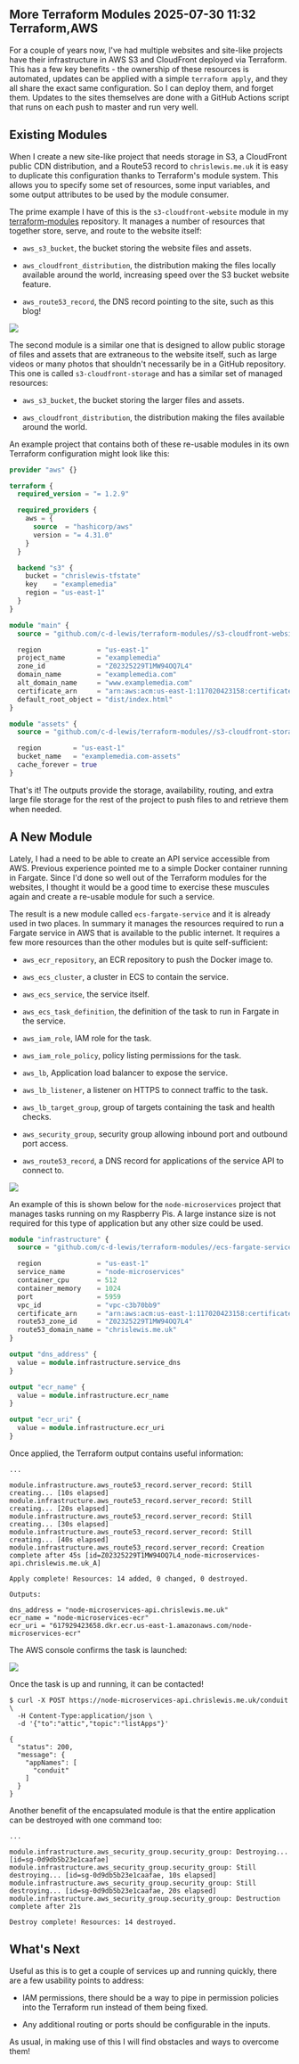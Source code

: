 More Terraform Modules
2025-07-30 11:32
Terraform,AWS
---

For a couple of years now, I've had multiple websites and site-like projects
have their infrastructure in AWS S3 and CloudFront deployed via Terraform. This
has a few key benefits - the ownership of these resources is automated, updates
can be applied with a simple <code>terraform apply</code>, and they all share
the exact same configuration. So I can deploy them, and forget them. Updates
to the sites themselves are done with a GitHub Actions script that runs on each
push to master and run very well.

## Existing Modules

When I create a new site-like project that needs storage in S3, a CloudFront
public CDN distribution, and a Route53 record to <code>chrislewis.me.uk</code>
it is easy to duplicate this configuration thanks to Terraform's module system.
This allows you to specify some set of resources, some input variables, and
some output attributes to be used by the module consumer.

The prime example I have of this is the <code>s3-cloudfront-website</code>
module in my [terraform-modules](https://github.com/c-d-lewis/terraform-modules)
repository. It manages a number of resources that together store, serve, and
route to the website itself:

- <code>aws_s3_bucket</code>, the bucket storing the website files and assets.

- <code>aws_cloudfront_distribution</code>, the distribution making the files locally available around the world, increasing speed over the S3 bucket website feature.

- <code>aws_route53_record</code>, the DNS record pointing to the site, such as this blog!

![](assets/media/2020/10/infra.png)

The second module is a similar one that is designed to allow public storage
of files and assets that are extraneous to the website itself, such as large
videos or many photos that shouldn't necessarily be in a GitHub repository. This
one is called <code>s3-cloudfront-storage</code> and has a similar set of
managed resources:

- <code>aws_s3_bucket</code>, the bucket storing the larger files and assets.

- <code>aws_cloudfront_distribution</code>, the distribution making the files available around the world.

An example project that contains both of these re-usable modules in its own
Terraform configuration might look like this:

```terraform
provider "aws" {}

terraform {
  required_version = "= 1.2.9"

  required_providers {
    aws = {
      source  = "hashicorp/aws"
      version = "= 4.31.0"
    }
  }

  backend "s3" {
    bucket = "chrislewis-tfstate"
    key    = "examplemedia"
    region = "us-east-1"
  }
}

module "main" {
  source = "github.com/c-d-lewis/terraform-modules//s3-cloudfront-website?ref=master"

  region              = "us-east-1"
  project_name        = "examplemedia"
  zone_id             = "Z02325229T1MW94OQ7L4"
  domain_name         = "examplemedia.com"
  alt_domain_name     = "www.examplemedia.com"
  certificate_arn     = "arn:aws:acm:us-east-1:117020423158:certificate/0110f87f-1fc4-4404-be45-1b17a7181234"
  default_root_object = "dist/index.html"
}

module "assets" {
  source = "github.com/c-d-lewis/terraform-modules//s3-cloudfront-storage?ref=master"

  region        = "us-east-1"
  bucket_name   = "examplemedia.com-assets"
  cache_forever = true
}
```

That's it! The outputs provide the storage, availability, routing, and extra
large file storage for the rest of the project to push files to and retrieve
them when needed.

## A New Module

Lately, I had a need to be able to create an API service accessible from AWS.
Previous experience pointed me to a simple Docker container running in Fargate.
Since I'd done so well out of the Terraform modules for the websites, I thought
it would be a good time to exercise these muscules again and create a re-usable
module for such a service. 

The result is a new module called <code>ecs-fargate-service</code> and it is
already used in two places. In summary it manages the resources required to
run a Fargate service in AWS that is available to the public internet. It
requires a few more resources than the other modules but is quite
self-sufficient:

- <code>aws_ecr_repository</code>, an ECR repository to push the Docker image to.

- <code>aws_ecs_cluster</code>, a cluster in ECS to contain the service.

- <code>aws_ecs_service</code>, the service itself.

- <code>aws_ecs_task_definition</code>, the definition of the task to run in Fargate in the service.

- <code>aws_iam_role</code>, IAM role for the task.

- <code>aws_iam_role_policy</code>, policy listing permissions for the task.

- <code>aws_lb</code>, Application load balancer to expose the service.

- <code>aws_lb_listener</code>, a listener on HTTPS to connect traffic to the task.

- <code>aws_lb_target_group</code>, group of targets containing the task and health checks.

- <code>aws_security_group</code>, security group allowing inbound port and outbound port access.

- <code>aws_route53_record</code>, a DNS record for applications of the service API to connect to.

![](assets/media/2025/07/fargate-infra.png)

An example of this is shown below for the <code>node-microservices</code>
project that manages tasks running on my Raspberry Pis. A large instance size
is not required for this type of application but any other size could be used.

```terraform
module "infrastructure" {
  source = "github.com/c-d-lewis/terraform-modules//ecs-fargate-service?ref=master"

  region              = "us-east-1"
  service_name        = "node-microservices"
  container_cpu       = 512
  container_memory    = 1024
  port                = 5959
  vpc_id              = "vpc-c3b70bb9"
  certificate_arn     = "arn:aws:acm:us-east-1:117020423158:certificate/0110f87f-1fc4-4404-be45-1b17a7181234"
  route53_zone_id     = "Z02325229T1MW94OQ7L4"
  route53_domain_name = "chrislewis.me.uk"
}

output "dns_address" {
  value = module.infrastructure.service_dns
}

output "ecr_name" {
  value = module.infrastructure.ecr_name
}

output "ecr_uri" {
  value = module.infrastructure.ecr_uri
}
```

Once applied, the Terraform output contains useful information:

```text
...

module.infrastructure.aws_route53_record.server_record: Still creating... [10s elapsed]
module.infrastructure.aws_route53_record.server_record: Still creating... [20s elapsed]
module.infrastructure.aws_route53_record.server_record: Still creating... [30s elapsed]
module.infrastructure.aws_route53_record.server_record: Still creating... [40s elapsed]
module.infrastructure.aws_route53_record.server_record: Creation complete after 45s [id=Z02325229T1MW94OQ7L4_node-microservices-api.chrislewis.me.uk_A]

Apply complete! Resources: 14 added, 0 changed, 0 destroyed.

Outputs:

dns_address = "node-microservices-api.chrislewis.me.uk"
ecr_name = "node-microservices-ecr"
ecr_uri = "617929423658.dkr.ecr.us-east-1.amazonaws.com/node-microservices-ecr"
```

The AWS console confirms the task is launched:

![](assets/media/2025/07/fargate.png)

Once the task is up and running, it can be contacted!

```shell
$ curl -X POST https://node-microservices-api.chrislewis.me.uk/conduit \
  -H Content-Type:application/json \
  -d '{"to":"attic","topic":"listApps"}'
```

```text
{
  "status": 200,
  "message": {
    "appNames": [
      "conduit"
    ]
  }
}
```

Another benefit of the encapsulated module is that the entire application can
be destroyed with one command too:

```text
...

module.infrastructure.aws_security_group.security_group: Destroying... [id=sg-0d9db5b23e1caafae]
module.infrastructure.aws_security_group.security_group: Still destroying... [id=sg-0d9db5b23e1caafae, 10s elapsed]
module.infrastructure.aws_security_group.security_group: Still destroying... [id=sg-0d9db5b23e1caafae, 20s elapsed]
module.infrastructure.aws_security_group.security_group: Destruction complete after 21s

Destroy complete! Resources: 14 destroyed.
```

## What's Next

Useful as this is to get a couple of services up and running quickly, there are
a few usability points to address:

- IAM permissions, there should be a way to pipe in permission policies into the Terraform run instead of them being fixed.

- Any additional routing or ports should be configurable in the inputs.

As usual, in making use of this I will find obstacles and ways to overcome them!
